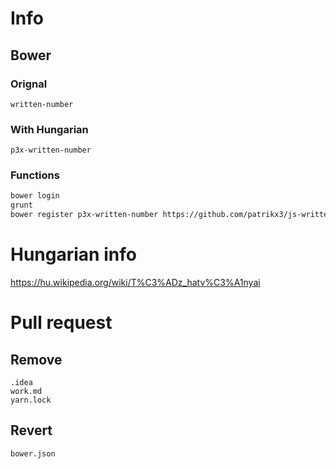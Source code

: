 # Info

## Bower

### Orignal
```written-number```

### With Hungarian
```p3x-written-number```

### Functions
```bash
bower login
grunt
bower register p3x-written-number https://github.com/patrikx3/js-written-number
```

# Hungarian info
https://hu.wikipedia.org/wiki/T%C3%ADz_hatv%C3%A1nyai

# Pull request

## Remove
```text
.idea
work.md
yarn.lock
```

## Revert
```text
bower.json
```

